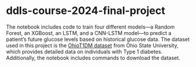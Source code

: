 # ddls-course-2024-final-project

The notebook includes code to train four different models—a Random Forest, an XGBoost, an LSTM, and a CNN-LSTM model—to predict a patient’s future glucose levels based on historical glucose data. The dataset used in this project is the [OhioT1DM dataset](https://pmc.ncbi.nlm.nih.gov/articles/PMC7881904/) from Ohio State University, which provides detailed data on individuals with Type 1 diabetes. Additionally, the notebook includes commands to download the dataset.
